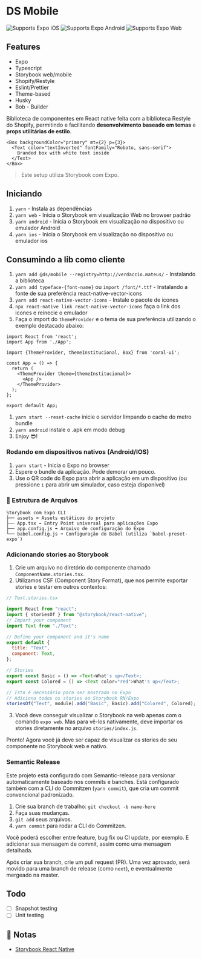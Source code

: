 # DS Mobile

<p>
  <!-- iOS -->
  <img alt="Supports Expo iOS" longdesc="Supports Expo iOS" src="https://img.shields.io/badge/iOS-4630EB.svg?style=flat-square&logo=APPLE&labelColor=999999&logoColor=fff" />
  <!-- Android -->
  <img alt="Supports Expo Android" longdesc="Supports Expo Android" src="https://img.shields.io/badge/Android-4630EB.svg?style=flat-square&logo=ANDROID&labelColor=A4C639&logoColor=fff" />
  <!-- Web -->
  <img alt="Supports Expo Web" longdesc="Supports Expo Web" src="https://img.shields.io/badge/web-4630EB.svg?style=flat-square&logo=GOOGLE-CHROME&labelColor=4285F4&logoColor=fff" />
</p>

<!-- <img alt="expo examples" src="https://i.imgur.com/j253BeR.png"> -->

## Features

- Expo
- Typescript
- Storybook web/mobile
- Shopify/Restyle
- Eslint/Prettier
- Theme-based
- Husky
- Bob - Builder

Biblioteca de componentes em React native feita com a biblioteca Restyle do Shopify, permitindo e facilitando **desenvolvimento baseado em temas** e **props utilitárias de estilo**.

```tsx
<Box backgroundColor="primary" mt={2} p={3}>
  <Text color="textInverted" fontFamily="Roboto, sans-serif">
    Branded box with white text inside
  </Text>
</Box>
```

> Este setup utiliza Storybook com Expo.

## Iniciando

1. `yarn` - Instala as dependências
1. `yarn web` - Inicia o Storybook em visualização Web no browser padrão
1. `yarn android` - Inicia o Storybook em visualização no dispositivo ou emulador Android
1. `yarn ios` - Inicia o Storybook em visualização no dispositivo ou emulador ios

## Consumindo a lib como cliente

1. `yarn add @ds/mobile --registry=http://verdaccio.mateus/` - Instalando a biblioteca
1. `yarn add typeface-{font-name}` ou `import /font/*.ttf` - Instalando a fonte de sua preferência react-native-vector-icons
1. `yarn add react-native-vector-icons` - Instale o pacote de icones
1. `npx react-native link react-native-vector-icons` faça o link dos icones e reinecie o emulador
1. Faça o import do `themeProvider` e o tema de sua preferência utilizando o exemplo destacado abaixo:

```tsx
import React from 'react';
import App from './App';

import {ThemeProvider, themeInstitucional, Box} from 'coral-ui';

const App = () => {
  return (
    <ThemeProvider theme={themeInstitucional}>
      <App />
    </ThemeProvider>
  );
};

export default App;
```

1. `yarn start --reset-cache` inicie o servidor limpando o cache do metro bundle
2. `yarn android` instale o .apk em modo debug
3. Enjoy 😎!

### Rodando em dispositivos nativos (Android/IOS)

1. `yarn start` - Inicia o Expo no browser
1. Espere o bundle da aplicação. Pode demorar um pouco.
1. Use o QR code do Expo para abrir a aplicação em um dispositivo (ou pressione `i` para abrir um simulador, caso esteja disponível)

### 📁 Estrutura de Arquivos

```
Storybook com Expo CLI
├── assets ➡️ Assets estáticos do projeto
├── App.tsx ➡️ Entry Point universal para aplicações Expo
├── app.config.js ➡️ Arquivo de configuração do Expo
└── babel.config.js ➡️ Configuração do Babel (utiliza `babel-preset-expo`)
```

### Adicionando stories ao Storybook

1. Crie um arquivo no diretório do componente chamado `ComponentName.stories.tsx`.
2. Utilizamos CSF (Component Story Format), que nos permite exportar stories e testar em outros contextos:

```js
// Text.stories.tsx

import React from "react";
import { storiesOf } from "@storybook/react-native";
// Import your component
import Text from "./Text";

// Define your component and it's name
export default {
  title: "Text",
  component: Text,
};

// Stories
export const Basic = () => <Text>What's up</Text>;
export const Colored = () => <Text color="red">What's up</Text>;

// Isto é necessário para ser mostrado no Expo
// Adiciona todos os stories ao Storybook RN/Expo
storiesOf("Text", module).add("Basic", Basic).add("Colored", Colored);

```

3. Você deve conseguir visualizar o Storybook na web apenas com o comando `expo web`. Mas para vê-los nativamente, deve importar os stories diretamente no arquivo `stories/index.js`.

Pronto! Agora você já deve ser capaz de visualizar os stories do seu componente no Storybook web e nativo.

### Semantic Release

Este projeto está configurado com Semantic-release para versionar automaticamente baseado nos commits e banches. Está configurado também com a CLI do Commitzen (`yarn commit`), que cria um commit convencional padronizado.

1. Crie sua branch de trabalho: `git checkout -b name-here`
2. Faça suas mudanças.
3. `git add` seus arquivos.
4. `yarn commit` para rodar a CLI do Commitzen.

Você poderá escolher entre feature, bug fix ou CI update, por exemplo. E adicionar sua mensagem de commit, assim como uma mensagem detalhada.

Após criar sua branch, crie um pull request (PR). Uma vez aprovado, será movido para uma branch de release (como `next`), e eventualmente mergeado na master.
## Todo

- [ ] Snapshot testing
- [ ] Unit testing

## 📝 Notas

- [Storybook React Native](https://storybook.js.org/docs/guides/guide-react-native/)
